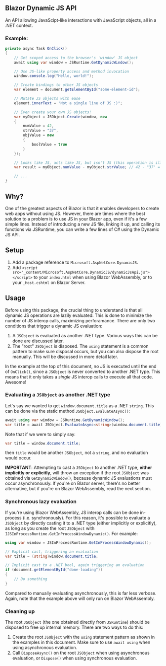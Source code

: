 ## Blazor Dynamic JS API
An API allowing JavaScipt-like interactions with JavaScript objects, all in a .NET context.

### Example:
```csharp
private async Task OnClick()
{
    // Get scoped access to the browser's 'window' JS object
    await using var window = JSRuntime.GetDynamicWindow();

    // Use JS-like property access and method invocation
    window.console.log("Hello, world!");

    // Create bindings to other JS objects
    var element = document.getElementById("some-element-id");

    // Mutate JS objects with ease
    element.innerText = "Not a single line of JS :)";

    // Even create your own JS objects!
    var myObject = JSObject.Create(window, new
    {
        numValue = 42,
        strValue = "37",
        objValue = new
        {
            boolValue = true
        }
    });

    // Looks like JS, acts like JS, but isn't JS (this operation is illegal in normal C#!)
    var result = myObject.numValue - myObject.strValue; // 42 - "37" = 5

    // ...
}
```

## Why?
One of the greatest aspects of Blazor is that it enables developers to create web apps without using JS. However, there are times where the best solution to a problem is to use JS in your Blazor app, even if it's a few simple lines. Instead of introducing a new JS file, linking it up, and calling its functions via JSRuntime, you can write a few lines of C# using the Dynamic JS API.

## Setup
1. Add a package reference to `Microsoft.AspNetCore.DynamicJS`.
2. Add `<script src="_content/Microsoft.AspNetCore.DynamicJS/dynamicJsApi.js"></script>` to your `index.html` when using Blazor WebAssembly, or to your `_Host.cshtml` on Blazor Server.

## Usage
Before using this package, the crucial thing to understand is that all dynamic JS operations are lazily evaluated. This is done to minimize the number of JS interop calls, maximizing perforamance. There are only two conditions that trigger a dynamic JS evaluation:
1. A `JSObject` is evaluated as another .NET type. Various ways this can be done are discussed later.
2. The "root" `JSObject` is disposed. The `using` statement is a common pattern to make sure disposal occurs, but you can also dispose the root manually. This will be discussed in more detail later.

In the example at the top of this document, no JS is executed until the end of `OnClick()`, since a `JSObject` is never converted to another .NET type. This means that it only takes a *single* JS interop calls to execute all that code. Awesome!

### Evaluating a `JSObject` as another .NET type
Let's say we wanted to get `window.document.title` as a .NET `string`. This can be done via the static method `JSObject.EvaluateAsync()`:

```csharp
await using var window = JSRuntime.GetDynamicWindow();
var title = await JSObject.EvaluateAsync<string>(window.document.title);
```

Note that if we were to simply say:
```csharp
var title = window.document.title;
```
then `title` would be another `JSObject`, not a `string`, and no evaluation would occur.

**IMPORTANT**: Attempting to cast a `JSObject` to another .NET type, **either implicitly or explicitly**, will throw an exception if the root `JSObject` was obtained via `GetDynamicWindow()`, because dynamic JS evaluations must occur asynchronously. If you're on Blazor server, there's no better alternative, but if you're on Blazor WebAssembly, read the next section.

### Synchronous lazy evaluation
If you're using Blazor WebAssembly, JS interop calls can be done in-process (i.e. synchronously). For this reason, it's possible to evaluate a `JSObject` by directly casting it to a .NET type (either implicitly or explicitly), as long as you create the root `JSObject` with `IJSInProcessRuntime.GetInProcessWindowDynamic()`. For example:
```csharp
using var window = JSInProcessRuntime.GetInProcessWindowDynamic();

// Explicit cast, triggering an evaluation
var title = (string)window.document.title;

// Implicit cast to a .NET bool, again triggering an evaluation
if (document.getElementById("done-loading"))
{
    // Do something
}
```

Compared to manually evaluating asynchronously, this is far less verbose. Again, note that the example above will only run on Blazor WebAssembly.

### Cleaning up
The root `JSObject` (the one obtained directly from `JSRuntime`) should be disposed to free up internal memory. There are two ways to do this:
1. Create the root `JSObject` with the `using` statement pattern as shown in the examples in this document. Make sure to use `await using` when using asynchronous evaluation.
2. Call `DisposeAsync()` on the root `JSObject` when using asynchronous evaluation, or `Dispose()` when using synchronous evaluation.
